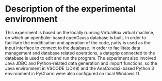 # Description of the experimental environment
This experiment is based on the locally running VirtualBox virtual machine, on which an openEuler-based openGauss database is built. In order to facilitate the modification and operation of the code, putty is used as the input interface to connect to the database. In order to facilitate data management and database related operations, a datagrip connected to the database is used to edit and run the program.
The experiment also involved Java JDBC and Python-related data generation and import functions, so the Java environment in VSCODE (JDK8) and the AnaConda3-based Python 3 environment in PyCharm were also configured on local Windows 11.
